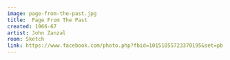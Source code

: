 ```yaml
---
image: page-from-the-past.jpg
title:  Page From The Past
created: 1966-67
artist: John Zanzal
room: Sketch
link: https://www.facebook.com/photo.php?fbid=10151055723370195&set=pb.846910194.-2207520000..&type=3&theater
---
```



